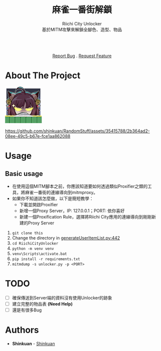 <br/>
<p align="center">
  <h1 align="center">麻雀一番街解鎖</h3>

  <p align="center">
Riichi City Unlocker<br>
基於MITM攻擊來解鎖全腳色、造型、物品<br>
    <br/>
    <br/>
    <br/>
    <br/>
    <a href="https://github.com/shinkuan/RiichiCityUnlocker/issues">Report Bug</a>
    .
    <a href="https://github.com/shinkuan/RiichiCityUnlocker/issues">Request Feature</a>
  </p>
</p>

# About The Project

![Screen Shot](image/title.png)

https://github.com/shinkuan/RandomStuff/assets/35415788/2b364ad2-08ee-49c5-b67e-fce1aa862088


# Usage

## Basic usage

- 在使用這個MITM腳本之前，你應該知道要如何透過類似Proxifier之類的工具，將麻雀一番街的連線導向到mitmproxy。
- 如果你不知道該怎麼做，以下是簡短教學：
  - 下載並開啟Proxifier
  - 新增一個Proxy Server，IP: 127.0.0.1；PORT: 依你喜好
  - 新建一個Proxification Rule，選擇將Riichi City應用的連線導向到剛剛新建的Proxy Server

1. `git clone this`
2. Change the directory in [generateUserItemList.py:442](https://github.com/shinkuan/RiichiCityUnlocker/blob/9d794befa1b311458305d5a44810009c437cd01f/generateUserItemList.py#L442)
3. `cd RiichiCityUnlocker`
4. `python -m venv venv`
5. `venv\Scripts\activate.bat`
6. `pip install -r requirements.txt`
7. `mitmdump -s unlocker.py -p <PORT>`

# TODO
 - [ ] 確保傳送到Server端的資料沒有使用Unlocker的跡象
 - [ ] 建立完整的物品表 __(Need Help)__
 - [ ] 還是有很多Bug

# Authors

* **Shinkuan** - [Shinkuan](https://github.com/shinkuan/)
